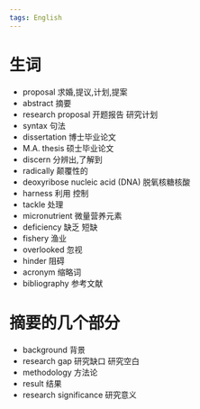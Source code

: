 ```yaml
---
tags: English
---
```




# 生词

-   proposal 求婚,提议,计划,提案
-   abstract 摘要
-   research proposal 开题报告 研究计划
-   syntax 句法
-   dissertation 博士毕业论文
-   M.A. thesis 硕士毕业论文
-   discern 分辨出,了解到
-   radically 颠覆性的
-   deoxyribose nucleic acid (DNA) 脱氧核糖核酸
-   harness 利用 控制
-   tackle 处理
-   micronutrient 微量营养元素
-   deficiency 缺乏 短缺
-   fishery 渔业
-   overlooked 忽视
-   hinder 阻碍
-   acronym 缩略词
-   bibliography 参考文献





# 摘要的几个部分

-   background 背景
-   research gap 研究缺口 研究空白
-   methodology 方法论
-   result 结果
-   research significance 研究意义



